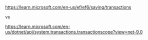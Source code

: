 https://learn.microsoft.com/en-us/ef/ef6/saving/transactions

vs 

https://learn.microsoft.com/en-us/dotnet/api/system.transactions.transactionscope?view=net-9.0
